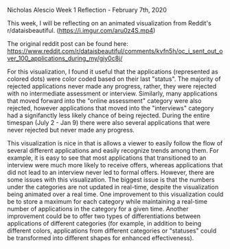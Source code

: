 Nicholas Alescio
Week 1 Reflection - February 7th, 2020

This week, I will be reflecting on an animated visualization from Reddit's r/dataisbeautiful. (https://i.imgur.com/aru0z4S.mp4)

The original reddit post can be found here: https://www.reddit.com/r/dataisbeautiful/comments/kvfn5h/oc_i_sent_out_over_100_applications_during_my/giy0c8j/

For this visualization, I found it useful that the applications (represented as colored dots) were color coded based on their last "status". The majority of rejected applications never made any progress, rather, they were rejected with no intermediate assessment or interview. Similarly, many applications that moved forward into the "online assessment" category were also rejected, however applications that moved into the "interviews" category had a signifanctly less likely chance of being rejected. During the entire timespan (July 2 - Jan 9) there were also several applications that were never rejected but never made any progress.

This visualization is nice in that is allows a viewer to easily follow the flow of several different applications and easily recognize trends among them. For example, it is easy to see that most applications that transitioned to an interview were much more likely to receive offers, whereas applications that did not lead to an interview never led to formal offers. However, there are some issues with this visualization. The biggest issue is that the numbers under the categories are not updated in real-time, despite the visualization being animated over a real time. One improvement to this visualization could be to store a maximum for each category while maintaining a real-time number of applications in the category for a given time. Another improvement could be to offer two types of differentiations between applications of different categories (for example, in addition to being different colors, applications from different categories or "statuses" could be transformed into different shapes for enhanced effectiveness).
